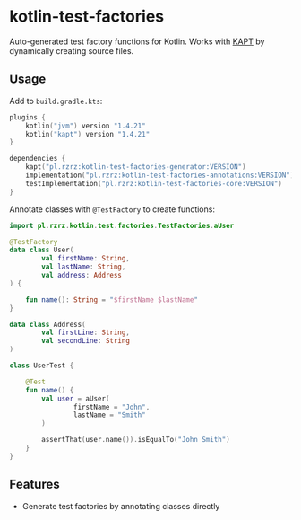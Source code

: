 # kotlin-test-factories

Auto-generated test factory functions for Kotlin. Works with 
[KAPT](https://kotlinlang.org/docs/reference/kapt.html)
by dynamically creating source files.

## Usage
Add to `build.gradle.kts`:

```kotlin
plugins {
    kotlin("jvm") version "1.4.21"
    kotlin("kapt") version "1.4.21"
}

dependencies {
    kapt("pl.rzrz:kotlin-test-factories-generator:VERSION")             // generator
    implementation("pl.rzrz:kotlin-test-factories-annotations:VERSION") // annotations only
    testImplementation("pl.rzrz:kotlin-test-factories-core:VERSION")    // supports generated factories
}
```

Annotate classes with `@TestFactory` to create functions: 
```kotlin
import pl.rzrz.kotlin.test.factories.TestFactories.aUser

@TestFactory
data class User(
        val firstName: String,
        val lastName: String,
        val address: Address
) {

    fun name(): String = "$firstName $lastName"
}

data class Address(
        val firstLine: String,
        val secondLine: String
)

class UserTest {

    @Test
    fun name() {
        val user = aUser(
                firstName = "John",
                lastName = "Smith"
        )

        assertThat(user.name()).isEqualTo("John Smith")
    }
}
```


## Features

- Generate test factories by annotating classes directly